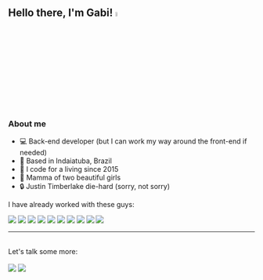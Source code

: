 ## Hello there, I'm Gabi! <img src="https://media.giphy.com/media/hvRJCLFzcasrR4ia7z/giphy.gif" width="5%">

### About me

* 💻 Back-end developer (but I can work my way around the front-end if needed)
* 📍 Based in Indaiatuba, Brazil
* 📆 I code for a living since 2015
* 🧸 Mamma of two beautiful girls
* 🔒 Justin Timberlake die-hard (sorry, not sorry)

I have already worked with these guys:

<img src="https://img.shields.io/badge/Node.js-43853D?style=for-the-badge&logo=node.js&logoColor=white"/> <img src="https://img.shields.io/badge/Typescript-2F73BF?style=for-the-badge&logo=typescript&logoColor=white"/> <img src="https://img.shields.io/badge/Java-EA2E2F?style=for-the-badge&logo=openjdk&logoColor=white" /> <img src="https://img.shields.io/badge/Spring-63B341?style=for-the-badge&logo=spring&logoColor=white" /> <img src="https://img.shields.io/badge/AWS-%23FF9900.svg?style=for-the-badge&logo=amazon-aws&logoColor=white" /> <img src="https://img.shields.io/badge/GraphQL-D60090?style=for-the-badge&logo=graphql&logoColor=white"/> 
<img src="https://img.shields.io/badge/PostgreSQL-316192?style=for-the-badge&logo=postgresql&logoColor=white" /> <img src="https://img.shields.io/badge/MongoDB-4EA94B?style=for-the-badge&logo=mongodb&logoColor=white"/> <img src="https://img.shields.io/badge/Angular-D72F34?style=for-the-badge&logo=angular&logoColor=white"/> <img src="https://img.shields.io/badge/React-20232A?style=for-the-badge&logo=react&logoColor=61DAFB"/>

<hr/>
<br/>
Let's talk some more:
<br/>
<br/>
<div>
  <a href="mailto:gabrielly.barros@hotmail.com" target="_blank"><img src="https://img.shields.io/badge/Email-1C6AAD?style=for-the-badge&logo=microsoftoutlook&logoColor=white"></img></a>
  <a href="https://www.linkedin.com/in/gabisation/" target="_blank"><img src="https://img.shields.io/badge/LinkedIn-0077B5?style=for-the-badge&logo=linkedin&logoColor=white"></img></a>
</div>
